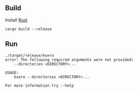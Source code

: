 ## Build

Install [Rust](https://rustup.rs/)

```
cargo build --release
```

## Run

```
./target/release/ksero
error: The following required arguments were not provided:
    --directories <DIRECTORY>...

USAGE:
    ksero --directories <DIRECTORY>...

For more information try --help
```
